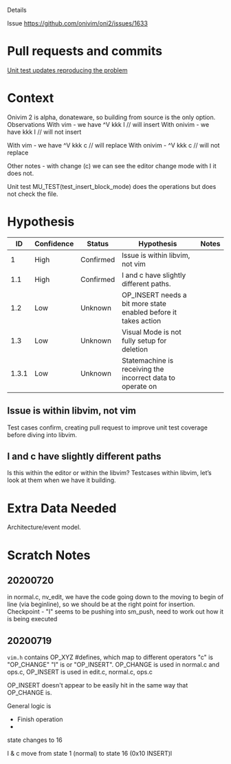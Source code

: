 Details

Issue
https://github.com/onivim/oni2/issues/1633

# Pull requests and commits

[Unit test updates reproducing the problem](https://github.com/onivim/libvim/pull/215)

# Context
Onivim 2 is alpha, donateware, so building from source is the only option.
Observations
With vim - we have ^V kkk I // will insert
With onivim - we have kkk I // will not insert

With vim - we have ^V kkk c // will replace
With onivim - ^V kkk c // will not replace

Other notes - with change (c) we can see the editor change mode with I it does not.

Unit test MU_TEST(test_insert_block_mode) does the operations but does not check the file.  

# Hypothesis

ID | Confidence | Status | Hypothesis | Notes 
---|------------|--------|------------|------
1  | High       | Confirmed | Issue is within libvim, not vim | 
1.1 | High       | Confirmed | I and c have slightly different paths.
1.2 | Low | Unknown | OP_INSERT needs a bit more state enabled before it takes action
1.3 | Low | Unknown | Visual Mode is not fully setup for deletion |
1.3.1 | Low | Unknown | Statemachine is receiving the incorrect data to operate on


## Issue is within libvim, not vim
Test cases confirm, creating pull request to improve unit test coverage before diving into libvim.

## I and c have slightly different paths
Is this within the editor or within the libvim?
Testcases within libvim, let’s look at them when we have it building.


# Extra Data Needed
Architecture/event model.

# Scratch Notes

## 20200720
in normal.c, nv_edit, we have the code going down to the moving to begin of line (via beginline), so we should be at the right point for insertion.
Checkpoint - "I" seems to be pushing into sm_push, need to work out how it is being executed


## 20200719
`vim.h` contains OP_XYZ #defines, which map to different operators "c" is "OP_CHANGE" "I" is or "OP_INSERT".
OP_CHANGE is used in normal.c and ops.c, OP_INSERT is used in edit.c, normal.c, ops.c

OP_INSERT doesn't appear to be easily hit in the same way that OP_CHANGE is.

General logic is 
  - Finish operation
  - 
  
 state changes to 16
 
 I & c move from state 1 (normal) to state 16 (0x10 INSERT)l


